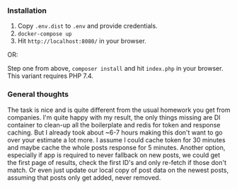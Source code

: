 ### Installation
1. Copy `.env.dist` to `.env` and provide credentials.
2. `docker-compose up`
3. Hit `http://localhost:8080/` in your browser.

OR:

Step one from above, `composer install` and hit `index.php` in your browser. This variant requires PHP 7.4.

### General thoughts
The task is nice and is quite different from the usual homework you get from companies. I'm quite happy with my result,
the only things missing are DI container to clean-up all the boilerplate and redis for token and response caching. But I
already took about ~6-7 hours making this don't want to go over your estimate a lot more. I assume I could cache token 
for 30 minutes and maybe cache the whole posts response for 5 minutes. Another option, especially if app is required to never
fallback on new posts, we could get the first page of results, check the first ID's and only re-fetch if those don't match.
Or even just update our local copy of post data on the newest posts, assuming that posts only get added, never removed.